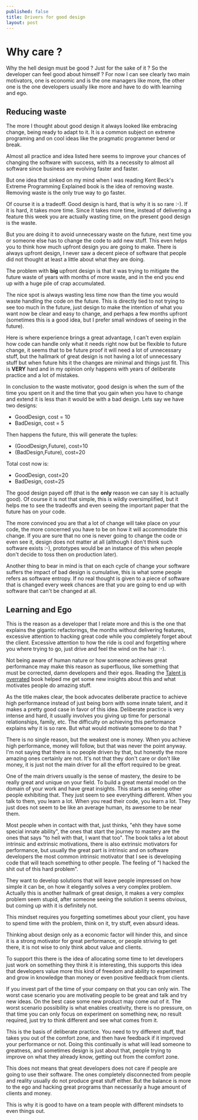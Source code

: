 ```yaml
---
published: false
title: Drivers for good design
layout: post
---
```


# Why care ?

Why the hell design must be good ? Just for the sake of it ? So the developer can
feel good about himself ? For now I can see clearly two main motivators,
one is economic and is the one managers like more, the other one is the one
developers usually like more and have to do with learning and ego.


## Reducing waste

The more I thought about good design it always looked like embracing change,
being ready to adapt to it. It is a common subject on extreme programing and
on cool ideas like the pragmatic programmer bend or break.

Almost all practice and idea listed here seems to improve your chances of
changing the software with success, with its a necessity to almost all
software since business are evolving faster and faster.

But one idea that sinked on my mind when I was reading Kent Beck's Extreme Programming
Explained book is the idea of removing waste. Removing waste is the only true way to go faster.

Of course it is a tradeoff. Good design is hard, that is why it is so rare :-). If it is hard,
it takes more time. Since it takes more time, instead of delivering a feature
this week you are actually wasting time, on the present good design is the waste.

But you are doing it to avoid unnecessary waste on the future, next time
you or someone else has to change the code to add new stuff. This even helps you to
think how much upfront design you are going to make. There is always upfront design, I never
saw a decent piece of software that people did not thought at least a little about what they are doing.

The problem with **big** upfront design is that it was trying to mitigate the future waste of years
with months of more waste, and in the end you end up with a huge pile of crap accumulated.

The nice spot is always wasting less time now than the time you would waste handling the code on the
future. This is directly tied to not trying to see too much in the future, just design to make
the intention of what you want now be clear and easy to change, and perhaps a few months upfront
(sometimes this is a good idea, but I prefer small windows of seeing in the future).

Here is where experience brings a great advantage, I can't even explain how code can handle only what it needs
right now but be flexible to future change, it seems that to be future proof it will need a lot of unnecessary stuff,
but the hallmark of great design is not having a lot of unnecessary stuff but when future hits it
the changes are minimal and things just fit. This is **VERY** hard and in my opinion only happens with years
of deliberate practice and a lot of mistakes.

In conclusion to the waste motivator, good design is when the sum of the time you spent on it and
the time that you gain when you have to change and extend it is less than it would be with
a bad design. Lets say we have two designs:

* GoodDesign, cost = 10
* BadDesign, cost = 5

Then happens the future, this will generate the tuples:

* (GoodDesign,Future), cost=10
* (BadDesign,Future), cost=20

Total cost now is:

* GoodDesign, cost=20
* BadDesign, cost=25

The good design payed off (that is the **only** reason we can say it is actually good).
Of course it is not that simple, this is wildly oversimplified, but it helps
me to see the tradeoffs and even seeing the important paper that the future has on your code.

The more convinced you are that a lot of change will take place on your code, the more concerned
you have to be on how it will accommodate this change. If you are sure that no one is never going
to change the code or even see it, design does not matter at all (although I don't think such
software exists :-), prototypes would be an instance of this when people don't decide to
toss then on production later).

Another thing to bear in mind is that on each cycle of change your software suffers the impact
of bad design is cumulative, this is what some people refers as software entropy. If no real thought is
given to a piece of software that is changed every week chances are that you are going to end
up with software that can't be changed at all.


## Learning and Ego

This is the reason as a developer that I relate more and this is the one that explains the
gigantic refactorings, the months without delivering features, excessive attention to hacking great
code while you completely forget about the client. Excessive attention to how the ride is cool
and forgetting where you where trying to go, just drive and feel the wind on the hair :-).

Not being aware of human nature or how someone achieves great performance may make this reason
as superfluous, like something that must be corrected, damn developers and their egos.
Reading the [Talent is overrated](https://www.amazon.com/Talent-Overrated-Separates-World-Class-Performers/dp/1591842948)
book helped me get some new insights about this and what motivates people do amazing stuff.

As the title makes clear, the book advocates deliberate practice to achieve high performance
instead of just being born with some innate talent, and it makes a pretty good case in favor
of this idea. Deliberate practice is very intense and hard, it usually involves you
giving up time for personal relationships, family, etc. The difficulty on achieving this
performance explains why it is so rare. But what would motivate someone to do that ?

There is no single reason, but the weakest one is money. When you achieve high performance, money will
follow, but that was never the point anyway. I'm not saying that there is no people driven by that,
but honestly the more amazing ones certainly are not. It's not that they don't care or don't like money,
it is just not the main driver for all the effort required to be great.

One of the main drivers usually is the sense of mastery, the desire to be really great and unique
on your field. To build a great mental model on the domain of your work and have great insights.
This starts as seeing other people exhibiting that. They just seem to see everything different.
When you talk to them, you learn a lot. When you read their code, you learn a lot.
They just does not seem to be like an average human, its awesome to be near them.

Most people when in contact with that, just thinks, "ehh they have some special innate ability", the
ones that start the journey to mastery are the ones that says "to hell with that, I want that too".
The book talks a lot about intrinsic and extrinsic motivations, there is also extrinsic motivators for
performance, but usually the great part is intrinsic and on software developers the most common
intrinsic motivator that I see is developing code that will teach something to other people.
The feeling of "I hacked the shit out of this hard problem".

They want to develop solutions that will leave people impressed on how simple it can be, on how
it elegantly solves a very complex problem. Actually this is another hallmark of great design,
it makes a very complex problem seem stupid, after someone seeing the solution it seems obvious,
but coming up with it is definitely not.

This mindset requires you forgetting sometimes about your client, you have to spend time with the
problem, think on it, try stuff, even absurd ideas.

Thinking about design only as a economic factor will hinder this, and since it is a strong
motivator for great performance, or people striving to get there, it is not wise to only
think about value and clients.

To support this there is the idea of allocating some time to let developers just work
on something they think it is interesting, this supports this idea that developers value
more this kind of freedom and ability to experiment and grow in knowledge than money or
even positive feedback from clients.

If you invest part of the time of your company on that you can only win. The worst case
scenario you are motivating people to be great and talk and try new ideas. On the best case
some new product may come out of it. The worst scenario possibility is what enables
creativity, there is no pressure, on that time you can only focus on experiment on something
new, no result required, just try to think different and see what comes from it.

This is the basis of deliberate practice. You need to try different stuff, that takes you
out of the comfort zone, and then have feedback if it improved your performance or not.
Doing this continually is what will lead someone to greatness, and sometimes design is just
about that, people trying to improve on what they already know, getting out from the comfort zone.

This does not means that great developers does not care if people are going to use their
software. The ones completely disconnected from people and reality usually do not produce
great stuff either. But the balance is more to the ego and hacking great programs than
necessarily a huge amount of clients and money.

This is why it is good to have on a team people with different mindsets to even things out.
